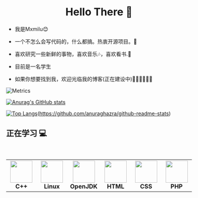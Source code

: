<h1 align="center"> Hello There 👋 </h1>


* 我是Mxmilu:blush:
* 一个不怎么会写代码的，什么都搞。热衷开源项目。🤔
* 喜欢研究一些新鲜的事物，喜欢音乐🎶，喜欢看书.📖

* 目前是一名学生
  

* 如果你想要找到我，欢迎光临我的博客(正在建设中)🎊🎊🎊🎊🎊🎊

![Metrics](https://metrics.lecoq.io/Mxmilu666?template=classic&base=header%2C%20activity%2C%20community%2C%20repositories%2C%20metadata&base.indepth=false&base.hireable=false&base.skip=false&config.timezone=Asia%2FShanghai)

[![Anurag's GitHub stats](https://github-readme-stats.vercel.app/api?username=Mxmilu666)](https://github.com/anuraghazra/github-readme-stats)

[![Top Langs](https://github-readme-stats.vercel.app/api/top-langs/?username=Mxmilu666)](https://github.com/anuraghazra/github-readme-stats)(https://github.com/anuraghazra/github-readme-stats)

## 正在学习 :computer:

<br>
<table  width = "600px">
<body background="https://appleblock.cn/miku.webp"
               style="background-repeat:no-repeat               
               background-attachment:fixed;
               background-size:100% 100%; ">
<tbody>
 <tr>
<td align="center" width="70px">
<div>
<img height=60px src="https://bkimg.cdn.bcebos.com/pic/faf2b2119313b07eca80a2d58a9d862397dda0442691?x-bce-process=image/resize,m_lfit,w_536,limit_1/format,f_jpg"> 
</div>
<span><b><center>C++</center></b></span> 
</td>


<td align="center" width="70px">
<div>
<img height=60px src="https://upload.wikimedia.org/wikipedia/commons/a/af/Tux.png"> 
</div>
<span><b><center>Linux </center></b></span> 
</td>



<td align="center" width="70px">
<div>
<img height=60px src="https://avatars.githubusercontent.com/u/41768318?s=200&v=4"> 
</div>
<span><b><center>OpenJDK</center></b></span> 
</td>



<td align="center" width="70px">
<div>
<img height=60px src="https://bkimg.cdn.bcebos.com/pic/fcfaaf51f3deb48fed44b731fe1f3a292df5782b?x-bce-process=image/watermark,image_d2F0ZXIvYmFpa2U4MA==,g_7,xp_5,yp_5/format,f_auto"> 
</div>
<span><b><center>HTML</center></b></span> 
</td>



<td align="center" width="70px">
<div>
<img height=60px src="https://bkimg.cdn.bcebos.com/pic/279759ee3d6d55fbe2fea0a66f224f4a20a4dd72?x-bce-process=image/resize,m_lfit,w_536,limit_1/format,f_jpg"> 
</div>
<span><b><center>CSS</center></b></span> 
</td>



<td align="center" width="70px">
<div>
<img height=60px src="https://bkimg.cdn.bcebos.com/pic/d01373f082025aafa40f8c09ebbfbc64034f79f0aced?x-bce-process=image/watermark,image_d2F0ZXIvYmFpa2UyNzI=,g_7,xp_5,yp_5/format,f_auto"> 
</div>
<span><b><center>PHP</center></b></span> 
</td>
</tr>

</tbody>
</table>





